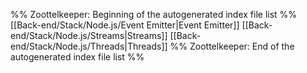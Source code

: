%% Zoottelkeeper: Beginning of the autogenerated index file list  %%
 [[Back-end/Stack/Node.js/Event Emitter|Event Emitter]]
 [[Back-end/Stack/Node.js/Streams|Streams]]
 [[Back-end/Stack/Node.js/Threads|Threads]]
%% Zoottelkeeper: End of the autogenerated index file list  %%
